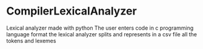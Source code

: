 # CompilerLexicalAnalyzer
Lexical analyzer made with python
The user enters code in c programming language format
the lexical analyzer splits and represents in a csv file all the tokens and lexemes
